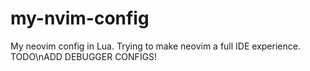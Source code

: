 # my-nvim-config
My neovim config in Lua. Trying to make neovim a full IDE experience.
TODO\nADD DEBUGGER CONFIGS!
